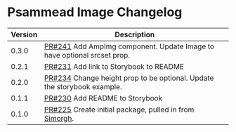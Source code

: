 # Psammead Image Changelog

| Version | Description                                                                                                                                    |
| ------- | ---------------------------------------------------------------------------------------------------------------------------------------------- |
| 0.3.0   | [PR#241](https://github.com/BBC-News/psammead/pull/241) Add AmpImg component. Update Image to have optional srcset prop.                       |
| 0.2.1   | [PR#231](https://github.com/BBC-News/psammead/pull/231) Add link to Storybook to README                                                        |
| 0.2.0   | [PR#234](https://github.com/BBC-News/psammead/pull/234) Change height prop to be optional. Update the storybook example.                       |
| 0.1.1   | [PR#230](https://github.com/BBC-News/psammead/pull/230) Add README to Storybook                                                                |
| 0.1.0   | [PR#225](https://github.com/BBC-News/psammead/pull/225) Create initial package, pulled in from [Simorgh](https://github.com/BBC-News/simorgh). |
